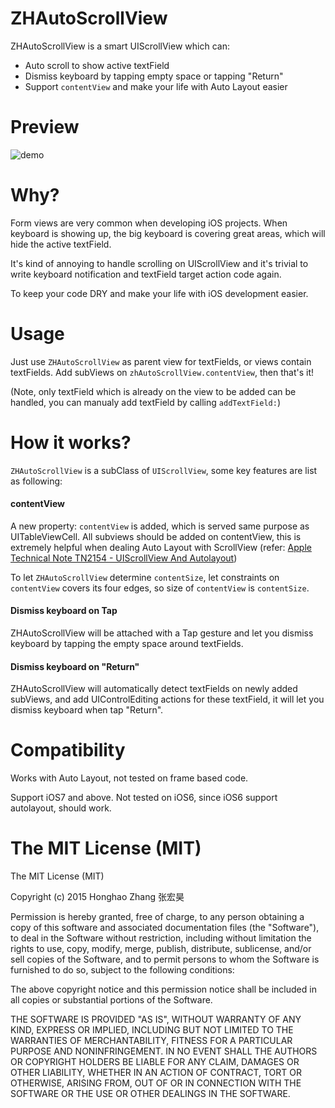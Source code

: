 # ZHAutoScrollView
ZHAutoScrollView is a smart UIScrollView which can:
  - Auto scroll to show active textField
  - Dismiss keyboard by tapping empty space or tapping "Return"
  - Support `contentView` and make your life with Auto Layout easier

# Preview

![demo](https://raw.githubusercontent.com/honghaoz/ZHAutoScrollView/master/Demo/demo.gif)

# Why?
Form views are very common when developing iOS projects. When keyboard is showing up, the big keyboard is covering great areas, which will hide the active textField. 

It's kind of annoying to handle scrolling on UIScrollView and it's trivial to write keyboard notification and textField target action code again. 

To keep your code DRY and make your life with iOS development easier.

# Usage

Just use `ZHAutoScrollView` as parent view for textFields, or views contain textFields. Add subViews on `zhAutoScrollView.contentView`, then that's it!

(Note, only textField which is already on the view to be added can be handled, you can manualy add textField by calling `addTextField:`)


# How it works?

`ZHAutoScrollView` is a subClass of `UIScrollView`, some key features are list as following:

#### contentView
A new property: `contentView` is added, which is served same purpose as UITableViewCell. All subviews should be added on contentView, this is extremely helpful when dealing Auto Layout with ScrollView (refer: [Apple Technical Note TN2154 - UIScrollView And Autolayout](https://developer.apple.com/library/ios/technotes/tn2154/_index.html))

To let `ZHAutoScrollView` determine `contentSize`, let constraints on `contentView` covers its four edges, so size of `contentView` is `contentSize`.

#### Dismiss keyboard on Tap
ZHAutoScrollView will be attached with a Tap gesture and let you dismiss keyboard by tapping the empty space around textFields.

#### Dismiss keyboard on "Return"
ZHAutoScrollView will automatically detect textFields on newly added subViews, and add UIControlEditing actions for these textField, it will let you dismiss keyboard when tap "Return".

# Compatibility

Works with Auto Layout, not tested on frame based code.

Support iOS7 and above. Not tested on iOS6, since iOS6 support autolayout, should work.

# The MIT License (MIT)

The MIT License (MIT)

Copyright (c) 2015 Honghao Zhang 张宏昊

Permission is hereby granted, free of charge, to any person obtaining a copy
of this software and associated documentation files (the "Software"), to deal
in the Software without restriction, including without limitation the rights
to use, copy, modify, merge, publish, distribute, sublicense, and/or sell
copies of the Software, and to permit persons to whom the Software is
furnished to do so, subject to the following conditions:

The above copyright notice and this permission notice shall be included in all
copies or substantial portions of the Software.

THE SOFTWARE IS PROVIDED "AS IS", WITHOUT WARRANTY OF ANY KIND, EXPRESS OR
IMPLIED, INCLUDING BUT NOT LIMITED TO THE WARRANTIES OF MERCHANTABILITY,
FITNESS FOR A PARTICULAR PURPOSE AND NONINFRINGEMENT. IN NO EVENT SHALL THE
AUTHORS OR COPYRIGHT HOLDERS BE LIABLE FOR ANY CLAIM, DAMAGES OR OTHER
LIABILITY, WHETHER IN AN ACTION OF CONTRACT, TORT OR OTHERWISE, ARISING FROM,
OUT OF OR IN CONNECTION WITH THE SOFTWARE OR THE USE OR OTHER DEALINGS IN THE
SOFTWARE.
